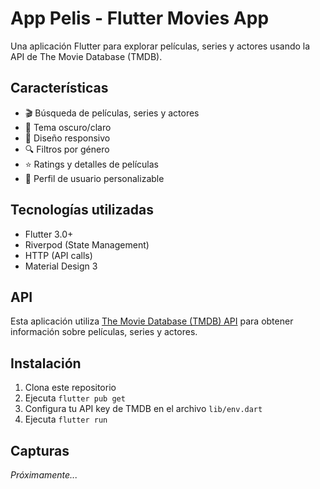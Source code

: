 # App Pelis - Flutter Movies App

Una aplicación Flutter para explorar películas, series y actores usando la API de The Movie Database (TMDB).

## Características

- 🎬 Búsqueda de películas, series y actores
- 🌙 Tema oscuro/claro
- 📱 Diseño responsivo
- 🔍 Filtros por género
- ⭐ Ratings y detalles de películas
- 👤 Perfil de usuario personalizable

## Tecnologías utilizadas

- Flutter 3.0+
- Riverpod (State Management)
- HTTP (API calls)
- Material Design 3

## API

Esta aplicación utiliza [The Movie Database (TMDB) API](https://www.themoviedb.org/documentation/api) para obtener información sobre películas, series y actores.

## Instalación

1. Clona este repositorio
2. Ejecuta `flutter pub get`
3. Configura tu API key de TMDB en el archivo `lib/env.dart`
4. Ejecuta `flutter run`

## Capturas

_Próximamente..._
